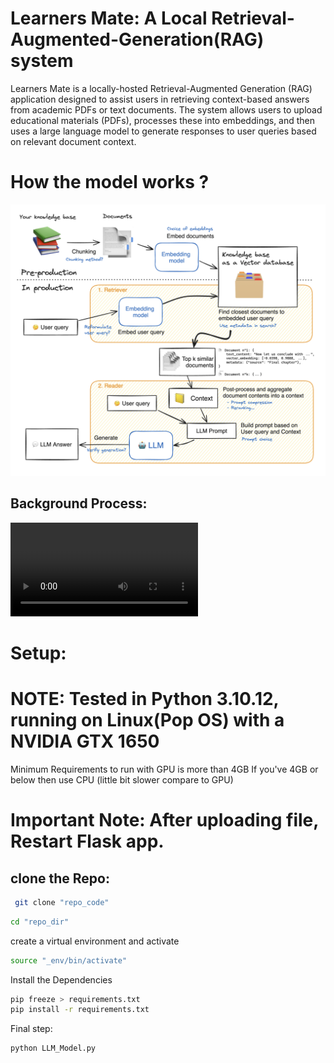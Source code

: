 # Learners Mate: A Local Retrieval-Augmented-Generation(RAG) system

Learners Mate is a locally-hosted Retrieval-Augmented Generation (RAG) application designed to assist users in retrieving context-based answers from academic PDFs or text documents.
The system allows users to upload educational materials (PDFs), processes these into embeddings, and then uses a large language model to generate responses to user queries based on relevant document context.

# How the model works ?

![flow_chart](images/FlowChart.png)

## Background Process:

<video src="/home/hexa/LearnersMate/images/BackendProcess.webm" controls="controls" style="max-width: 100%;">
   Your browser does not support the video tag.
</video>

# Setup:

# NOTE: Tested in Python 3.10.12, running on Linux(Pop OS) with a NVIDIA GTX 1650

Minimum Requirements to run with GPU is more than 4GB
If you've 4GB or below then use CPU (little bit slower compare to GPU)

# Important Note: After uploading file, Restart Flask app.

## clone the Repo:

```bash
 git clone "repo_code"

```

```bash
cd "repo_dir"
```

create a virtual environment and activate

```bash
source "_env/bin/activate"
```

Install the Dependencies

```bash
pip freeze > requirements.txt
pip install -r requirements.txt
```

Final step:

```bash
python LLM_Model.py
```
